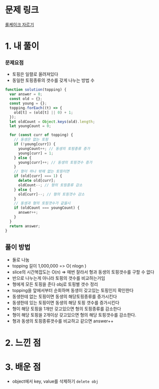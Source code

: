 # 문제 링크

[롤케이크 자르기](https://school.programmers.co.kr/learn/courses/30/lessons/132265)

# 1. 내 풀이

### 문제요점

- 토핑은 일렬로 올려져있다
- 동일한 토핑종류의 갯수를 갖게 나누는 방법 수

```js
function solution(topping) {
  var answer = 0;
  const old = {};
  const young = {};
  topping.forEach((t) => {
    old[t] = (old[t] || 0) + 1;
  });
  let oldCount = Object.keys(old).length;
  let youngCount = 0;

  for (const curr of topping) {
    // 동생은 없는 토핑
    if (!young[curr]) {
      youngCount++; // 동생의 토핑종류 증가
      young[curr] = 1;
    } else {
      young[curr]++; // 동생의 토핑갯수 증가
    }
    // 형이 하나 밖에 없는 토핑이면
    if (old[curr] === 1) {
      delete old[curr];
      oldCount--; // 형의 토핑종류 감소
    } else {
      old[curr]--; // 형의 토핑갯수 감소
    }
    // 동생과 형의 토핑갯수가 같을시
    if (oldCount === youngCount) {
      answer++;
    }
  }
  return answer;
}
```

## 풀이 방법

- 둘로 나눔
- topping 길이 1,000,000 => O( nlogn )
- slice의 시간복잡도는 O(n) => 매번 잘라서 형과 동생의 토핑갯수를 구할 수 없다
- 반으로 나누는게 아니라 토핑의 갯수를 비교하는거임
- 형에게 모든 토핑을 준다 obj로 토핑별 갯수 정리
- topping을 앞에서부터 순회하며 동생이 갖고있는 토핑인지 확인한다
- 동생한테 없는 토핑이면 동생의 해당토핑종류를 증가시킨다
- 동생한테 있는 토핑이면 동생의 해당 토핑 갯수를 증가시킨다
- 형이 해당 토핑을 1개만 갖고있으면 형의 토핑종류를 감소한다
- 형이 해당 토핑을 2개이상 갖고있으면 형의 해당 토핑갯수를 감소한다.
- 형과 동생의 토핑종류갯수를 비교하고 같으면 answer++

# 2. 느낀 점

# 3. 배운 점

- object에서 key, value를 삭제하기 `delete obj`
